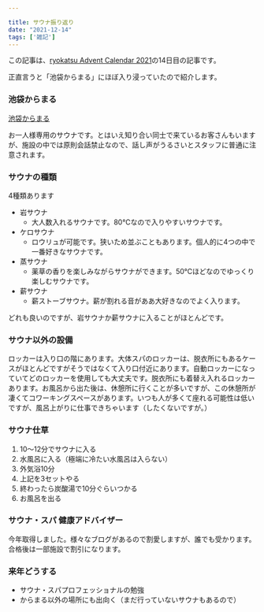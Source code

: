 ```yaml
---

title: サウナ振り返り
date: "2021-12-14"
tags: ['雑記']
---
```


この記事は、[ryokatsu Advent Calendar 2021](https://adventar.org/calendars/7126)の14日目の記事です。

正直言うと「池袋からまる」にほぼ入り浸っていたので紹介します。

### 池袋からまる

[池袋からまる](https://karumaru.jp/ikebukuro/)

お一人様専用のサウナです。とはいえ知り合い同士で来ているお客さんもいますが、施設の中では原則会話禁止なので、話し声がうるさいとスタッフに普通に注意されます。

### サウナの種類

4種類あります

- 岩サウナ
  - 大人数入れるサウナです。80℃なので入りやすいサウナです。
- ケロサウナ
  - ロウリュが可能です。狭いため並ぶこともあります。個人的に4つの中で一番好きなサウナです。
- 蒸サウナ
  - 薬草の香りを楽しみながらサウナができます。50℃ほどなのでゆっくり楽しむサウナです。
- 薪サウナ
  - 薪ストーブサウナ。薪が割れる音がああ大好きなのでよく入ります。

どれも良いのですが、岩サウナか薪サウナに入ることがほとんどです。

### サウナ以外の設備

ロッカーは入り口の階にあります。大体スパのロッカーは、脱衣所にもあるケースがほとんどですがそうではなくて入り口付近にあります。自動ロッカーになっていてどのロッカーを使用しても大丈夫です。脱衣所にも着替え入れるロッカーあります。お風呂から出た後は、休憩所に行くことが多いですが、この休憩所が凄くてコワーキングスペースがあります。いつも人が多くて座れる可能性は低いですが、風呂上がりに仕事できちゃいます（したくないですが。）

### サウナ仕草

1. 10〜12分でサウナに入る
2. 水風呂に入る（極端に冷たい水風呂は入らない）
3. 外気浴10分
4. 上記を3セットやる
5. 終わったら炭酸湯で10分ぐらいつかる
6. お風呂を出る


### サウナ・スパ 健康アドバイザー

今年取得しました。様々なブログがあるので割愛しますが、誰でも受かります。合格後は一部施設で割引になります。

### 来年どうする

- サウナ・スパプロフェッショナルの勉強
- からまる以外の場所にも出向く（まだ行っていないサウナもあるので）
  






